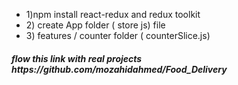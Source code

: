 <ul>
<li>1)npm install react-redux and redux toolkit</li> 
<li>2) create App folder ( store js)  file</li>
<li>3) features / counter folder ( counterSlice.js) 
</li>
</ul>


<h5>flow this link with real projects https://github.com/mozahidahmed/Food_Delivery</h5>



